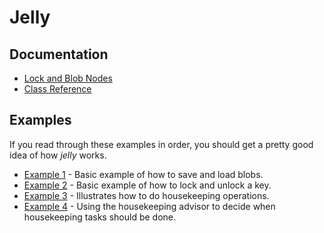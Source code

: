 # Jelly

## Documentation

* [Lock and Blob Nodes](https://github.com/demogorgon1/jelly/wiki/Nodes)
* [Class Reference](https://demogorgon1.github.io/jelly/annotated.html)

## Examples

If you read through these examples in order, you should get a pretty good idea of how _jelly_ works. 

* [Example 1](https://demogorgon1.github.io/jelly/Example1_BlobNode_8cpp-example.html) - Basic example of how to save and load blobs.
* [Example 2](https://demogorgon1.github.io/jelly/Example2_LockNode_8cpp-example.html) - Basic example of how to lock and unlock a key.
* [Example 3](https://demogorgon1.github.io/jelly/Example3_Housekeeping_8cpp-example.html) - Illustrates how to do housekeeping operations.
* [Example 4](https://demogorgon1.github.io/jelly/Example4_HousekeepingAdvisor_8cpp-example.html) - Using the housekeeping advisor to decide when housekeeping tasks should be done.
